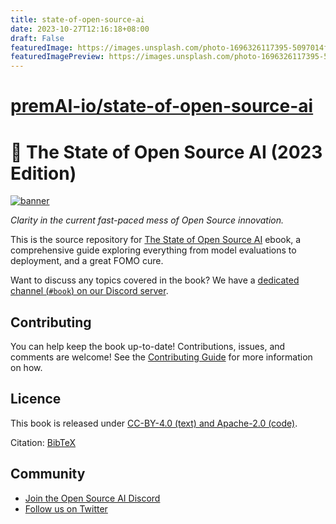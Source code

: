 ```yaml
---
title: state-of-open-source-ai
date: 2023-10-27T12:16:18+08:00
draft: False
featuredImage: https://images.unsplash.com/photo-1696326117395-5097014f290a?ixid=M3w0NjAwMjJ8MHwxfHJhbmRvbXx8fHx8fHx8fDE2OTgzODAwOTR8&ixlib=rb-4.0.3
featuredImagePreview: https://images.unsplash.com/photo-1696326117395-5097014f290a?ixid=M3w0NjAwMjJ8MHwxfHJhbmRvbXx8fHx8fHx8fDE2OTgzODAwOTR8&ixlib=rb-4.0.3
---
```


# [premAI-io/state-of-open-source-ai](https://github.com/premAI-io/state-of-open-source-ai)

# 📘 The State of Open Source AI (2023 Edition)

[![banner](https://static.premai.io/book/marketing/github--book.jpg)][book]

*Clarity in the current fast-paced mess of Open Source innovation.*

This is the source repository for [The State of Open Source AI][book] ebook, a comprehensive guide exploring everything from model evaluations to deployment, and a great FOMO cure.

[book]: https://book.premai.io/state-of-open-source-ai

Want to discuss any topics covered in the book? We have a [dedicated channel (`#book`) on our Discord server][Discord].

[Discord]: https://discord.gg/kpKk6vYVAn

## Contributing

You can help keep the book up-to-date! Contributions, issues, and comments are welcome! See the [Contributing Guide](https://book.premai.io/state-of-open-source-ai/#contributing) for more information on how.

## Licence

This book is released under [CC-BY-4.0 (text) and Apache-2.0 (code)](LICENCE).

Citation: [BibTeX](references.bib#L1)

## Community

- [Join the Open Source AI Discord][Discord]
- [Follow us on Twitter](https://twitter.com/premai_io)
